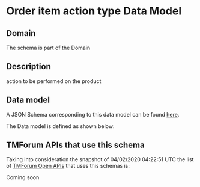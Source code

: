 # Order item action type Data Model

## Domain

The  schema is part of the  Domain

## Description

action to be performed on the product

## Data model

A JSON Schema corresponding to this data model can be found
[here](https://github.com/tmforum-rand/schemas/blob/candidates/Customer/OrderItemActionType.schema.json).

The Data model is defined as shown below:




## TMForum APIs that use this schema

Taking into consideration the snapshot of 04/02/2020 04:22:51 UTC the list of [TMForum Open APIs](https://www.tmforum.org/open-apis/) that uses this schemas is:

Coming soon